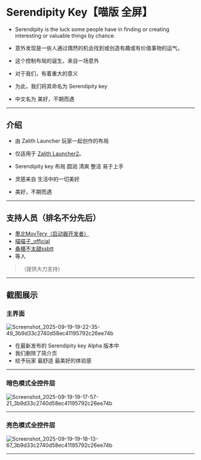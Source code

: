 # Serendipity Key【喵版 全屏】

- Serendipity is the luck some people have in finding or creating interesting or valuable things by chance.
- 意外发现是一些人通过偶然的机会找到或创造有趣或有价值事物的运气。

- 这个控制布局的诞生，来自一场意外
- 对于我们，有着重大的意义
- 为此，我们将其命名为 Serendipity key
- 中文名为 美好，不期而遇

---

## 介绍

- 由 Zalith Launcher 玩家一起创作的布局
- 仅适用于 [Zalith Launcher2](https://github.com/ZalithLauncher/ZalithLauncher2)。

- Serendipity key 布局 圆润 清爽 整洁 易于上手
- 灵感来自 生活中的一切美好

- 美好，不期而遇

---

## 支持人员（排名不分先后）

-  [墨北MovTery（启动器开发者）](https://github.com/MovTery) 
-  [喵喵子_official](https://github.com/MiaoMiaoZi-official)
-  [桑椹不太甜ssbtt](https://github.com/ssbtt)
- 等人

> （提供大力支持）

---

## 截图展示

### 主界面

![Screenshot_2025-09-19-19-22-35-49_3b9d33c2740d58ec41195792c26ee74b](https://github.com/user-attachments/assets/7aa2a463-704b-4a70-a857-eb4cadb4c306)
  

- 在最新发布的 Serendipity key Alpha 版本中
- 我们删除了简介页
- 给予玩家 最舒适 最美好的体验感

---

### 暗色模式全控件层

![Screenshot_2025-09-19-19-17-57-21_3b9d33c2740d58ec41195792c26ee74b](https://github.com/user-attachments/assets/6ba94099-a85a-4a1c-a238-0121148ef53d)

---

### 亮色模式全控件层

![Screenshot_2025-09-19-19-18-13-67_3b9d33c2740d58ec41195792c26ee74b](https://github.com/user-attachments/assets/528b398e-9f41-423c-85a1-347fedbf0bc7)

---
